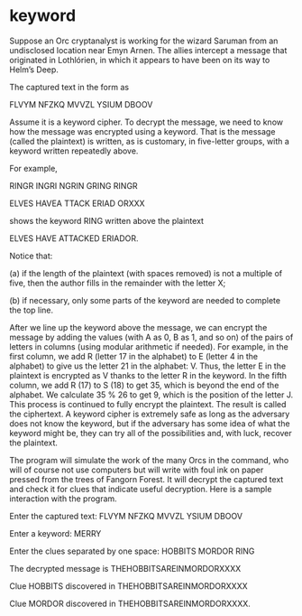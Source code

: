 # keyword

Suppose an Orc cryptanalyst is working for the wizard Saruman from an undisclosed location near Emyn Arnen. The allies intercept a message that originated in Lothlórien, in which it appears to have been on its way to Helm’s Deep.

The captured text in the form as

FLVYM NFZKQ MVVZL YSIUM DBOOV

Assume it is a keyword cipher. To decrypt the message, we need to know how the message was encrypted using a keyword. That is the message (called the plaintext) is written, as is customary, in five-letter groups, with a keyword written repeatedly above.

For example,

RINGR INGRI NGRIN GRING RINGR 

ELVES HAVEA TTACK ERIAD ORXXX

shows the keyword RING written above the plaintext 

ELVES HAVE ATTACKED ERIADOR. 

Notice that: 

(a) if the length of the plaintext (with spaces removed) is not a multiple of five, then the author fills in the remainder with the letter X;

(b) if necessary, only some parts of the keyword are needed to complete the top line. 

After we line up the keyword above the message, we can encrypt the message by adding the values (with A as 0, B as 1, and so on) of the pairs of letters in columns (using modular arithmetic if needed). For example, in the first column, we add R (letter 17 in the alphabet) to E (letter 4 in the alphabet) to give us the letter 21 in the alphabet: V. Thus, the letter E in the plaintext is encrypted as V thanks to the letter R in the keyword. In the fifth column, we add R (17) to S (18) to get 35, which is beyond the end of the alphabet. We calculate 35 % 26 to get 9, which is the position of the letter J. This process is continued to fully encrypt the plaintext. The result is called the ciphertext. A keyword cipher is extremely safe as long as the adversary does not know the keyword, but if the adversary has some idea of what the keyword might be, they can try all of the possibilities and, with luck, recover the plaintext.


The program will simulate the work of the many Orcs in the command, who will of course not use computers but will write with foul ink on paper pressed from the trees of Fangorn Forest. It will decrypt the captured text and check it for clues that indicate useful decryption. Here is a sample interaction with the program.

Enter the captured text: FLVYM NFZKQ MVVZL YSIUM DBOOV 

Enter a keyword: MERRY 

Enter the clues separated by one space: HOBBITS MORDOR RING 

The decrypted message is THEHOBBITSAREINMORDORXXXX 

Clue HOBBITS discovered in THEHOBBITSAREINMORDORXXXX 

Clue MORDOR discovered in THEHOBBITSAREINMORDORXXXX.
